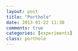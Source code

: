 ```yaml
---
layout: post
title: "Porthole"
date: 2013-01-22 11:30
comments: true
categories: [experiments]
class: porthole
---
```

